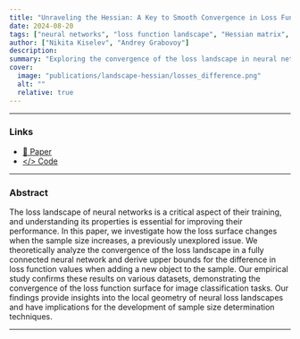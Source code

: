 ```yaml
---
title: "Unraveling the Hessian: A Key to Smooth Convergence in Loss Function Landscapes"
date: 2024-08-20
tags: ["neural networks", "loss function landscape", "Hessian matrix", "convergence analysis", "image classification"]
author: ["Nikita Kiselev", "Andrey Grabovoy"]
description: 
summary: "Exploring the convergence of the loss landscape in neural networks as the sample size increases, focusing on the Hessian matrix to understand the local geometry of the loss function" 
cover:
  image: "publications/landscape-hessian/losses_difference.png"
  alt: ""
  relative: true
---
```


---

### Links

- [📝 Paper](https://github.com/kisnikser/landscape-hessian/blob/main/paper/main.pdf) 
- [</> Code](https://github.com/kisnikser/landscape-hessian/tree/main/code)

---

### Abstract

The loss landscape of neural networks is a critical aspect of their training, and understanding its properties is essential for improving their performance. In this paper, we investigate how the loss surface changes when the sample size increases, a previously unexplored issue. We theoretically analyze the convergence of the loss landscape in a fully connected neural network and derive upper bounds for the difference in loss function values when adding a new object to the sample. Our empirical study confirms these results on various datasets, demonstrating the convergence of the loss function surface for image classification tasks. Our findings provide insights into the local geometry of neural loss landscapes and have implications for the development of sample size determination techniques.

---

